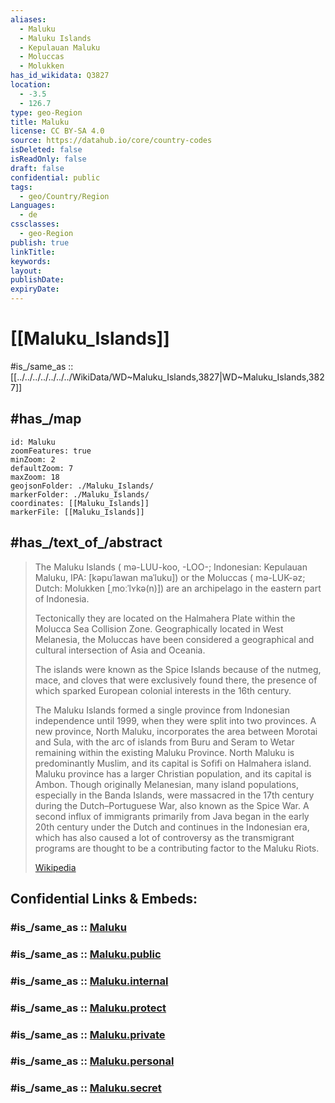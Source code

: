 ```yaml
---
aliases:
  - Maluku
  - Maluku Islands 
  - Kepulauan Maluku
  - Moluccas 
  - Molukken
has_id_wikidata: Q3827
location:
  - -3.5
  - 126.7
type: geo-Region
title: Maluku
license: CC BY-SA 4.0
source: https://datahub.io/core/country-codes
isDeleted: false
isReadOnly: false
draft: false
confidential: public
tags:
  - geo/Country/Region
Languages:
  - de
cssclasses:
  - geo-Region
publish: true
linkTitle:
keywords:
layout:
publishDate:
expiryDate:
---
```


# [[Maluku_Islands]]

#is_/same_as :: [[../../../../../../../WikiData/WD~Maluku_Islands,3827|WD~Maluku_Islands,3827]] 

## #has_/map 

```leaflet
id: Maluku
zoomFeatures: true 
minZoom: 2 
defaultZoom: 7
maxZoom: 18
geojsonFolder: ./Maluku_Islands/
markerFolder: ./Maluku_Islands/
coordinates: [[Maluku_Islands]] 
markerFile: [[Maluku_Islands]] 
```

## #has_/text_of_/abstract 

> The Maluku Islands ( mə-LUU-koo, -⁠LOO-; Indonesian: Kepulauan Maluku, IPA: [kəpuˈlawan maˈluku]) or the Moluccas ( mə-LUK-əz; Dutch: Molukken [ˌmoːˈlʏkə(n)]) are an archipelago in the eastern part of Indonesia. 
> 
> Tectonically they are located on the Halmahera Plate within the Molucca Sea Collision Zone. Geographically located in West Melanesia, the Moluccas have been considered a geographical and cultural intersection of Asia and Oceania.
>
> The islands were known as the Spice Islands because of the nutmeg, mace, and cloves that were exclusively found there, the presence of which sparked European colonial interests in the 16th century.
>
> The Maluku Islands formed a single province from Indonesian independence until 1999, when they were split into two provinces. A new province, North Maluku, incorporates the area between Morotai and Sula, with the arc of islands from Buru and Seram to Wetar remaining within the existing Maluku Province. North Maluku is predominantly Muslim, and its capital is Sofifi on Halmahera island. Maluku province has a larger Christian population, and its capital is Ambon. Though originally Melanesian, many island populations, especially in the Banda Islands, were massacred in the 17th century during the Dutch–Portuguese War, also known as the Spice War. A second influx of immigrants primarily from Java began in the early 20th century under the Dutch and continues in the Indonesian era, which has also caused a lot of controversy as the transmigrant programs are thought to be a contributing factor to the Maluku Riots.
>
> [Wikipedia](https://en.wikipedia.org/wiki/Maluku%20Islands)

## Confidential Links & Embeds: 

### #is_/same_as :: [Maluku](/_Standards/Earth/Continent/Asia/Asia~South~East/Malay_Archipelago/Indonesia/provinces~Indonesia/Maluku.md) 

### #is_/same_as :: [Maluku.public](/_public/Earth/Continent/Asia/Asia~South~East/Malay_Archipelago/Indonesia/provinces~Indonesia/Maluku.public.md) 

### #is_/same_as :: [Maluku.internal](/_internal/Earth/Continent/Asia/Asia~South~East/Malay_Archipelago/Indonesia/provinces~Indonesia/Maluku.internal.md) 

### #is_/same_as :: [Maluku.protect](/_protect/Earth/Continent/Asia/Asia~South~East/Malay_Archipelago/Indonesia/provinces~Indonesia/Maluku.protect.md) 

### #is_/same_as :: [Maluku.private](/_private/Earth/Continent/Asia/Asia~South~East/Malay_Archipelago/Indonesia/provinces~Indonesia/Maluku.private.md) 

### #is_/same_as :: [Maluku.personal](/_personal/Earth/Continent/Asia/Asia~South~East/Malay_Archipelago/Indonesia/provinces~Indonesia/Maluku.personal.md) 

### #is_/same_as :: [Maluku.secret](/_secret/Earth/Continent/Asia/Asia~South~East/Malay_Archipelago/Indonesia/provinces~Indonesia/Maluku.secret.md)

